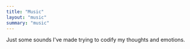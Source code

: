 ```yaml
---
title: "Music"
layout: "music"
summary: "music"
---
```


Just some sounds I've made trying to codify my thoughts and emotions.